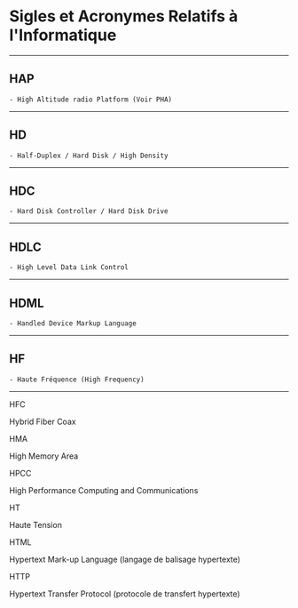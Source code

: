 # **Sigles et Acronymes Relatifs à l'Informatique**

---
## **HAP**

    - High Altitude radio Platform (Voir PHA)
---
## **HD**

    - Half-Duplex / Hard Disk / High Density
---
## **HDC**

    - Hard Disk Controller / Hard Disk Drive
---
## **HDLC**

    - High Level Data Link Control
---
## **HDML**

    - Handled Device Markup Language
---
## **HF**

    - Haute Fréquence (High Frequency)
---
HFC

Hybrid Fiber Coax

HMA

High Memory Area

HPCC

High Performance Computing and Communications

HT

Haute Tension

HTML

Hypertext Mark-up Language (langage de balisage hypertexte)

HTTP

Hypertext Transfer Protocol (protocole de transfert hypertexte)